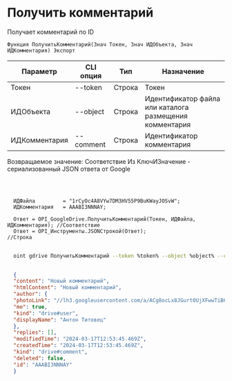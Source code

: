 ﻿---
sidebar_position: 2
---

# Получить комментарий
 Получает комментарий по ID



`Функция ПолучитьКомментарий(Знач Токен, Знач ИДОбъекта, Знач ИДКомментария) Экспорт`

  | Параметр | CLI опция | Тип | Назначение |
  |-|-|-|-|
  | Токен | --token | Строка | Токен |
  | ИДОбъекта | --object | Строка | Идентификатор файла или каталога размещения комментария |
  | ИДКомментария | --comment | Строка | Идентификатор комментария |

  
  Возвращаемое значение:   Соответствие Из КлючИЗначение - сериализованный JSON ответа от Google

<br/>




```bsl title="Пример кода"
  
  ИДФайла         = "1rCyOc4A8VYw7DM3HV55P9BuKWayJOSvW";
  ИДКомментария   = AAABI3NNNAY;
  
  Ответ = OPI_GoogleDrive.ПолучитьКомментарий(Токен, ИДФайла, ИДКомментария); //Соответствие
  Ответ = OPI_Инструменты.JSONСтрокой(Ответ);                                 //Строка
```



```sh title="Пример команды CLI"
    
  oint gdrive ПолучитьКомментарий --token %token% --object %object% --comment "AAABI3NNNAY"

```

```json title="Результат"
  
  {
  "content": "Новый комментарий",
  "htmlContent": "Новый комментарий",
  "author": {
  "photoLink": "//lh3.googleusercontent.com/a/ACg8ocLx8JGurt0UjXFwwTiB6ZoDPWslW1EnfCTahrwrIllM6Q=s50-c-k-no",
  "me": true,
  "kind": "drive#user",
  "displayName": "Антон Титовец"
  },
  "replies": [],
  "modifiedTime": "2024-03-17T12:53:45.469Z",
  "createdTime": "2024-03-17T12:53:45.469Z",
  "kind": "drive#comment",
  "deleted": false,
  "id": "AAABI3NNNAY"
  }
  

```
